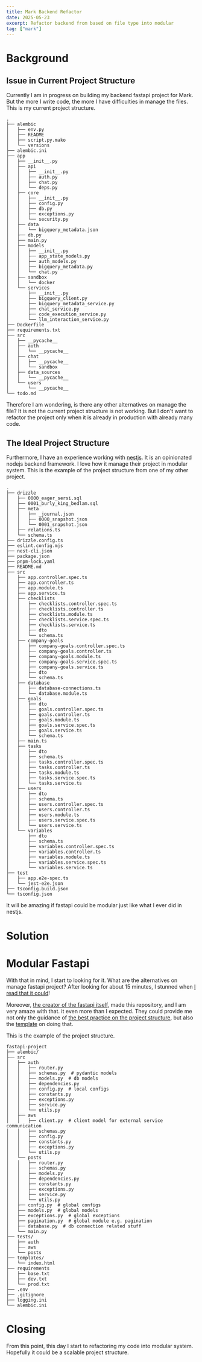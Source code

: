 ```yaml
---
title: Mark Backend Refactor
date: 2025-05-23
excerpt: Refactor backend from based on file type into modular
tag: ["mark"]
---
```


# Background

## Issue in Current Project Structure

Currently I am in progress on building my backend fastapi project for Mark. But the more I write code, the more I have difficulties in manage the files. This is my current project structure.

```shell
.
├── alembic
│   ├── env.py
│   ├── README
│   ├── script.py.mako
│   └── versions
├── alembic.ini
├── app
│   ├── __init__.py
│   ├── api
│   │   ├── __init__.py
│   │   ├── auth.py
│   │   ├── chat.py
│   │   └── deps.py
│   ├── core
│   │   ├── __init__.py
│   │   ├── config.py
│   │   ├── db.py
│   │   ├── exceptions.py
│   │   └── security.py
│   ├── data
│   │   └── bigquery_metadata.json
│   ├── db.py
│   ├── main.py
│   ├── models
│   │   ├── __init__.py
│   │   ├── app_state_models.py
│   │   ├── auth_models.py
│   │   ├── bigquery_metadata.py
│   │   └── chat.py
│   ├── sandbox
│   │   └── docker
│   └── services
│       ├── __init__.py
│       ├── bigquery_client.py
│       ├── bigquery_metadata_service.py
│       ├── chat_service.py
│       ├── code_execution_service.py
│       └── llm_interaction_service.py
├── Dockerfile
├── requirements.txt
├── src
│   ├── __pycache__
│   ├── auth
│   │   └── __pycache__
│   ├── chat
│   │   ├── __pycache__
│   │   └── sandbox
│   ├── data_sources
│   │   └── __pycache__
│   └── users
│       └── __pycache__
└── todo.md
```

Therefore I am wondering, is there any other alternatives on manage the file? It is not the current project structure is not working. But I don't want to refactor the project only when it is already in production with already many code.

## The Ideal Project Structure

Furthermore, I have an experience working with [nestjs](https://nestjs.com/). It is an opinionated nodejs backend framework. I love how it manage their project in modular system. This is the example of the project structure from one of my other project.

```shell
.
├── drizzle
│   ├── 0000_eager_sersi.sql
│   ├── 0001_burly_king_bedlam.sql
│   ├── meta
│   │   ├── _journal.json
│   │   ├── 0000_snapshot.json
│   │   └── 0001_snapshot.json
│   ├── relations.ts
│   └── schema.ts
├── drizzle.config.ts
├── eslint.config.mjs
├── nest-cli.json
├── package.json
├── pnpm-lock.yaml
├── README.md
├── src
│   ├── app.controller.spec.ts
│   ├── app.controller.ts
│   ├── app.module.ts
│   ├── app.service.ts
│   ├── checklists
│   │   ├── checklists.controller.spec.ts
│   │   ├── checklists.controller.ts
│   │   ├── checklists.module.ts
│   │   ├── checklists.service.spec.ts
│   │   ├── checklists.service.ts
│   │   ├── dto
│   │   └── schema.ts
│   ├── company-goals
│   │   ├── company-goals.controller.spec.ts
│   │   ├── company-goals.controller.ts
│   │   ├── company-goals.module.ts
│   │   ├── company-goals.service.spec.ts
│   │   ├── company-goals.service.ts
│   │   ├── dto
│   │   └── schema.ts
│   ├── database
│   │   ├── database-connections.ts
│   │   └── database.module.ts
│   ├── goals
│   │   ├── dto
│   │   ├── goals.controller.spec.ts
│   │   ├── goals.controller.ts
│   │   ├── goals.module.ts
│   │   ├── goals.service.spec.ts
│   │   ├── goals.service.ts
│   │   └── schema.ts
│   ├── main.ts
│   ├── tasks
│   │   ├── dto
│   │   ├── schema.ts
│   │   ├── tasks.controller.spec.ts
│   │   ├── tasks.controller.ts
│   │   ├── tasks.module.ts
│   │   ├── tasks.service.spec.ts
│   │   └── tasks.service.ts
│   ├── users
│   │   ├── dto
│   │   ├── schema.ts
│   │   ├── users.controller.spec.ts
│   │   ├── users.controller.ts
│   │   ├── users.module.ts
│   │   ├── users.service.spec.ts
│   │   └── users.service.ts
│   └── variables
│       ├── dto
│       ├── schema.ts
│       ├── variables.controller.spec.ts
│       ├── variables.controller.ts
│       ├── variables.module.ts
│       ├── variables.service.spec.ts
│       └── variables.service.ts
├── test
│   ├── app.e2e-spec.ts
│   └── jest-e2e.json
├── tsconfig.build.json
└── tsconfig.json
```

It will be amazing if fastapi could be modular just like what I ever did in nestjs.

# Solution

# Modular Fastapi

With that in mind, I start to looking for it. What are the alternatives on manage fastapi project? After looking for about 15 minutes, I stunned when [I read that it could](https://medium.com/@amirm.lavasani/how-to-structure-your-fastapi-projects-0219a6600a8f)!

Moreover, [the creator of the fastapi itself](https://github.com/zhanymkanov), made this repository, and I am very amaze with that. it even more than I expected. They could provide me not only the guidance of [the best practice on the project structure](https://github.com/zhanymkanov/fastapi-best-practices#1-project-structure-consistent--predictable), but also the [template](https://github.com/zhanymkanov/fastapi_production_template) on doing that.

This is the example of the project structure.

```shell
fastapi-project
├── alembic/
├── src
│   ├── auth
│   │   ├── router.py
│   │   ├── schemas.py  # pydantic models
│   │   ├── models.py  # db models
│   │   ├── dependencies.py
│   │   ├── config.py  # local configs
│   │   ├── constants.py
│   │   ├── exceptions.py
│   │   ├── service.py
│   │   └── utils.py
│   ├── aws
│   │   ├── client.py  # client model for external service communication
│   │   ├── schemas.py
│   │   ├── config.py
│   │   ├── constants.py
│   │   ├── exceptions.py
│   │   └── utils.py
│   └── posts
│   │   ├── router.py
│   │   ├── schemas.py
│   │   ├── models.py
│   │   ├── dependencies.py
│   │   ├── constants.py
│   │   ├── exceptions.py
│   │   ├── service.py
│   │   └── utils.py
│   ├── config.py  # global configs
│   ├── models.py  # global models
│   ├── exceptions.py  # global exceptions
│   ├── pagination.py  # global module e.g. pagination
│   ├── database.py  # db connection related stuff
│   └── main.py
├── tests/
│   ├── auth
│   ├── aws
│   └── posts
├── templates/
│   └── index.html
├── requirements
│   ├── base.txt
│   ├── dev.txt
│   └── prod.txt
├── .env
├── .gitignore
├── logging.ini
└── alembic.ini
```

# Closing

From this point, this day I start to refactoring my code into modular system. Hopefully it could be a scalable project structure.
